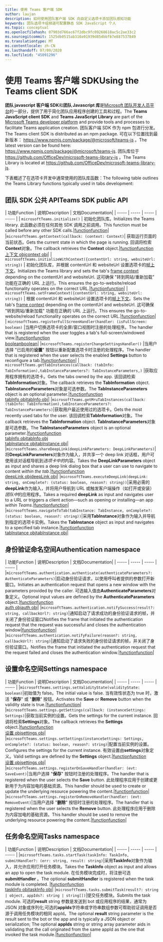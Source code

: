 ```yaml
---
title: 使用 Teams 客户端 SDK
author: laujan
description: 如何使用团队客户端 SDK 向自定义选项卡添加团队感知功能
keywords: 团队选项卡组频道可配置静态 SDK JavaScript 个人
ms.topic: conceptual
ms.openlocfilehash: 07903d766ac67f2dbc9fc09268618ac5c2ae33c2
ms.sourcegitcommit: 1525db0515ab310a91939d85dbbfb7e887537849
ms.translationtype: MT
ms.contentlocale: zh-CN
ms.lasthandoff: 07/09/2020
ms.locfileid: "45091296"
---
```

# <a name="using-the-teams-client-sdk"></a><span data-ttu-id="608bf-104">使用 Teams 客户端 SDK</span><span class="sxs-lookup"><span data-stu-id="608bf-104">Using the Teams client SDK</span></span>

<span data-ttu-id="608bf-105">**团队 javascript 客户端 SDK**和**团队 Javascript 库**是[Microsoft 团队开发人员平台](/microsoftteams/platform/)的一部分，提供了用于简化团队应用程序创建的工具和过程。</span><span class="sxs-lookup"><span data-stu-id="608bf-105">The **Teams JavaScript client SDK**  and **Teams JavaScript Library** are part of the [Microsoft Teams developer platform](/microsoftteams/platform/) and provide tools and processes to facilitate Teams application creation.</span></span> <span data-ttu-id="608bf-106">团队客户端 SDK 作为 npm 包进行分发。</span><span class="sxs-lookup"><span data-stu-id="608bf-106">The Teams client SDK is distributed as an npm package.</span></span> <span data-ttu-id="608bf-107">可在以下位置找到最新版本： <https://www.npmjs.com/package/@microsoft/teams-js> 。</span><span class="sxs-lookup"><span data-stu-id="608bf-107">The latest version can be found here: <https://www.npmjs.com/package/@microsoft/teams-js>.</span></span> <span data-ttu-id="608bf-108">团队库位于 <https://github.com/OfficeDev/microsoft-teams-library-js> 。</span><span class="sxs-lookup"><span data-stu-id="608bf-108">The Teams Library is located at <https://github.com/OfficeDev/microsoft-teams-library-js>.</span></span>

<span data-ttu-id="608bf-109">下表概述了在选项卡开发中通常使用的团队库函数：</span><span class="sxs-lookup"><span data-stu-id="608bf-109">The following table outlines the Teams Library functions typically used in tabs development:</span></span>

## <a name="teams-sdk-public-api"></a><span data-ttu-id="608bf-110">团队 SDK 公共 API</span><span class="sxs-lookup"><span data-stu-id="608bf-110">Teams SDK public API</span></span> 

| <span data-ttu-id="608bf-111">功能</span><span class="sxs-lookup"><span data-stu-id="608bf-111">Function</span></span>  | <span data-ttu-id="608bf-112">说明</span><span class="sxs-lookup"><span data-stu-id="608bf-112">Description</span></span>          | <span data-ttu-id="608bf-113">文档</span><span class="sxs-lookup"><span data-stu-id="608bf-113">Documentation</span></span>|
| -----     | -----     | -----    | -----        |
| `microsoftTeams.initialize()` | <span data-ttu-id="608bf-114">初始化团队库。</span><span class="sxs-lookup"><span data-stu-id="608bf-114">Initializes the Teams library.</span></span> <span data-ttu-id="608bf-115">此函数必须在任何其他 SDK 调用之前调用。</span><span class="sxs-lookup"><span data-stu-id="608bf-115">This function must be called before any other SDK calls.</span></span>|[<span data-ttu-id="608bf-116">function</span><span class="sxs-lookup"><span data-stu-id="608bf-116">function</span></span>](/javascript/api/@microsoft/teams-js/microsoftteams?view=msteams-client-js-latest#initialize-any-)|
|`microsoftTeams.getContext(callback: (context: Context)`| <span data-ttu-id="608bf-117">获取运行页面的当前状态。</span><span class="sxs-lookup"><span data-stu-id="608bf-117">Gets the current state in which the page is running.</span></span> <span data-ttu-id="608bf-118">回调将检索**Context**对象。</span><span class="sxs-lookup"><span data-stu-id="608bf-118">The callback retrieves the **Context** object.</span></span>|[<span data-ttu-id="608bf-119">function</span><span class="sxs-lookup"><span data-stu-id="608bf-119">function</span></span>](/javascript/api/@microsoft/teams-js/microsoftteams?view=msteams-client-js-latest#getcontext--context--context-----void-)<br/>[<span data-ttu-id="608bf-120">上下文 obj</span><span class="sxs-lookup"><span data-stu-id="608bf-120">context obj</span></span>](/javascript/api/@microsoft/teams-js/microsoftteams.context?view=msteams-client-js-latest)|
| `microsoftTeams.initializeWithContext({contentUrl: string, websiteUrl: string})` | <span data-ttu-id="608bf-121">初始化团队库，并根据 contentUrl 和 websiteUrl 设置选项卡的[帧上下文](/javascript/api/@microsoft/teams-js/microsoftteams.framecontext?view=msteams-client-js-latest)。</span><span class="sxs-lookup"><span data-stu-id="608bf-121">Initializes the Teams library and sets the tab's [frame context](/javascript/api/@microsoft/teams-js/microsoftteams.framecontext?view=msteams-client-js-latest) depending on the contentUrl and websiteUrl.</span></span> <span data-ttu-id="608bf-122">这可确保 "转到网站/重新加载" 功能在正确的 URL 上运行。</span><span class="sxs-lookup"><span data-stu-id="608bf-122">This ensures the go-to-website/reload functionality operates on the correct URL.</span></span>|[<span data-ttu-id="608bf-123">function</span><span class="sxs-lookup"><span data-stu-id="608bf-123">function</span></span>](/javascript/api/@microsoft/teams-js/microsoftteams?view=msteams-client-js-latest#initializewithframecontext-framecontext--------void--string---)|
| `microsoftTeams.setFrameContext({contentUrl: string, websiteUrl: string})` | <span data-ttu-id="608bf-124">根据 contentUrl 和 websiteUrl 设置选项卡的[帧上下文](/javascript/api/@microsoft/teams-js/microsoftteams.framecontext?view=msteams-client-js-latest)。</span><span class="sxs-lookup"><span data-stu-id="608bf-124">Sets the tab's [frame context](/javascript/api/@microsoft/teams-js/microsoftteams.framecontext?view=msteams-client-js-latest) depending on the contentUrl and websiteUrl.</span></span> <span data-ttu-id="608bf-125">这可确保 "转到网站/重新加载" 功能在正确的 URL 上运行。</span><span class="sxs-lookup"><span data-stu-id="608bf-125">This ensures the go-to-website/reload functionality operates on the correct URL.</span></span>|[<span data-ttu-id="608bf-126">function</span><span class="sxs-lookup"><span data-stu-id="608bf-126">function</span></span>](/javascript/api/@microsoft/teams-js/microsoftteams?view=msteams-client-js-latest#setframecontext-framecontext-)|
| `microsoftTeams.registerFullScreenHandler(handler: (isFullScreen: boolean)` |<span data-ttu-id="608bf-127">当用户切换选项卡的全屏/窗口视图时注册的处理程序。</span><span class="sxs-lookup"><span data-stu-id="608bf-127">The handler that is registered when the user toggles a tab's full-screen/windowed view.</span></span>|[<span data-ttu-id="608bf-128">function</span><span class="sxs-lookup"><span data-stu-id="608bf-128">function</span></span>](/javascript/api/@microsoft/teams-js/microsoftteams?view=msteams-client-js-latest#registerfullscreenhandler--isfullscreen--boolean-----void-)<br/>[<span data-ttu-id="608bf-129">boolean</span><span class="sxs-lookup"><span data-stu-id="608bf-129">boolean</span></span>](/javascript/api/@microsoft/teams-js/microsoftteams.context?view=msteams-client-js-latest#isfullscreen)|
|`microsoftTeams.registerChangeSettingsHandler()` |<span data-ttu-id="608bf-130">当用户选择 "已启用的**设置**" 按钮以重新配置选项卡时注册的处理程序。</span><span class="sxs-lookup"><span data-stu-id="608bf-130">The handler that is registered when the user selects the enabled **Settings** button to reconfigure a tab.</span></span>|[<span data-ttu-id="608bf-131">function</span><span class="sxs-lookup"><span data-stu-id="608bf-131">function</span></span>](/javascript/api/@microsoft/teams-js/microsoftteams?view=msteams-client-js-latest#registerchangesettingshandler-------void-)|
| `microsoftTeams.getTabInstances(callback: (tabInfo: TabInformation),tabInstanceParameters?: TabInstanceParameters,)` |<span data-ttu-id="608bf-132">获取应用程序拥有的选项卡。</span><span class="sxs-lookup"><span data-stu-id="608bf-132">Gets the tabs owned by the app.</span></span> <span data-ttu-id="608bf-133">该回调检索**TabInformation**对象。</span><span class="sxs-lookup"><span data-stu-id="608bf-133">The callback retrieves the **TabInformation** object.</span></span> <span data-ttu-id="608bf-134">**TabInstanceParameters**对象是可选参数。</span><span class="sxs-lookup"><span data-stu-id="608bf-134">The **TabInstanceParameters** object is an optional parameter.</span></span>|[<span data-ttu-id="608bf-135">function</span><span class="sxs-lookup"><span data-stu-id="608bf-135">function</span></span>](/javascript/api/@microsoft/teams-js/microsoftteams?view=msteams-client-js-latest#gettabinstances--tabinfo--tabinformation-----void--tabinstanceparameters-)<br/>[<span data-ttu-id="608bf-136">tabInfo obj</span><span class="sxs-lookup"><span data-stu-id="608bf-136">tabInfo obj</span></span>](/javascript/api/@microsoft/teams-js/microsoftteams.tabinformation?view=msteams-client-js-latest)|
|`microsoftTeams.getMruTabInstances(callback: (tabInfo: TabInformation),tabInstanceParameters?: TabInstanceParameters)`|<span data-ttu-id="608bf-137">获取用户最近使用过的选项卡。</span><span class="sxs-lookup"><span data-stu-id="608bf-137">Gets the most recently used tabs for the user.</span></span> <span data-ttu-id="608bf-138">该回调检索**TabInformation**对象。</span><span class="sxs-lookup"><span data-stu-id="608bf-138">The callback retrieves the **TabInformation** object.</span></span> <span data-ttu-id="608bf-139">**TabInstanceParameters**对象是可选参数。</span><span class="sxs-lookup"><span data-stu-id="608bf-139">The **TabInstanceParameters** object is an optional parameter.</span></span>|[<span data-ttu-id="608bf-140">function</span><span class="sxs-lookup"><span data-stu-id="608bf-140">function</span></span>](/javascript/api/@microsoft/teams-js/microsoftteams?view=msteams-client-js-latest#getmrutabinstances--tabinfo--tabinformation-----void--tabinstanceparameters-)<br/>[<span data-ttu-id="608bf-141">tabInfo obj</span><span class="sxs-lookup"><span data-stu-id="608bf-141">tabInfo obj</span></span>](/javascript/api/@microsoft/teams-js/microsoftteams.teaminformation?view=msteams-client-js-latest)<br/>[<span data-ttu-id="608bf-142">tabInstance obj</span><span class="sxs-lookup"><span data-stu-id="608bf-142">tabInstance obj</span></span>](/javascript/api/@microsoft/teams-js/microsoftteams.tabinstanceparameters?view=msteams-client-js-latest)|
|`microsoftTeams.shareDeepLink(deepLinkParameters: DeepLinkParameters)`|<span data-ttu-id="608bf-143">将**DeepLinkParameters**对象作为输入，并共享一个 deep link 对话框，用户可使用该对话框导航到*选项卡中的*内容。</span><span class="sxs-lookup"><span data-stu-id="608bf-143">Takes the **DeepLinkParameters** object as input and shares a deep link dialog box that a user can use to navigate to content *within the tab*.</span></span>|[<span data-ttu-id="608bf-144">function</span><span class="sxs-lookup"><span data-stu-id="608bf-144">function</span></span>](/javascript/api/@microsoft/teams-js/microsoftteams?view=msteams-client-js-latest#sharedeeplink-deeplinkparameters-)<br/>[<span data-ttu-id="608bf-145">deepLink obj</span><span class="sxs-lookup"><span data-stu-id="608bf-145">deepLink obj</span></span>](/javascript/api/@microsoft/teams-js/microsoftteams.deeplinkparameters?view=msteams-client-js-latest)|
|`microsoftTeams.executeDeepLink(deepLink: string, onComplete?: (status: boolean, reason?: string))`|<span data-ttu-id="608bf-146">采用必需的**deepLink**作为输入，并将用户导航到 URL 或触发客户端操作（如打开或安装）*团队中*的应用程序。</span><span class="sxs-lookup"><span data-stu-id="608bf-146">Takes a required **deepLink** as input and navigates user to a URL or triggers a client action—such as opening or installing—an app *within Teams*.</span></span>|[<span data-ttu-id="608bf-147">function</span><span class="sxs-lookup"><span data-stu-id="608bf-147">function</span></span>](/javascript/api/@microsoft/teams-js/microsoftteams?view=msteams-client-js-latest#executedeeplink-string---status--boolean--reason---string-----void-)|
|`microsoftTeams.navigateToTab(tabInstance: TabInstance, onComplete?: (status: boolean, reason?: string))`|<span data-ttu-id="608bf-148">采用**TabInstance**对象作为输入并导航到指定的选项卡实例。</span><span class="sxs-lookup"><span data-stu-id="608bf-148">Takes the **TabInstance** object as input and navigates to a specified tab instance.</span></span>|[<span data-ttu-id="608bf-149">function</span><span class="sxs-lookup"><span data-stu-id="608bf-149">function</span></span>](/javascript/api/@microsoft/teams-js/microsoftteams?view=msteams-client-js-latest#navigatetotab-tabinstance-)<br/>[<span data-ttu-id="608bf-150">tabInstance obj</span><span class="sxs-lookup"><span data-stu-id="608bf-150">tabInstance obj</span></span>](/javascript/api/@microsoft/teams-js/microsoftteams.tabinstance?view=msteams-client-js-latest)|

## <a name="authentication-namespace"></a><span data-ttu-id="608bf-151">身份验证命名空间</span><span class="sxs-lookup"><span data-stu-id="608bf-151">Authentication namespace</span></span>

| <span data-ttu-id="608bf-152">功能</span><span class="sxs-lookup"><span data-stu-id="608bf-152">Function</span></span>  | <span data-ttu-id="608bf-153">说明</span><span class="sxs-lookup"><span data-stu-id="608bf-153">Description</span></span>          | <span data-ttu-id="608bf-154">文档</span><span class="sxs-lookup"><span data-stu-id="608bf-154">Documentation</span></span>|
| -----     | -----     | -----    | -----        |
|`microsoftTeams.authentication.authenticate(authenticateParameters?: AuthenticateParameters)`|<span data-ttu-id="608bf-155">启动身份验证请求，以使用呼叫者提供的参数打开新窗口。</span><span class="sxs-lookup"><span data-stu-id="608bf-155">Initiates an authentication request that opens a new window with the parameters provided by the caller.</span></span> <span data-ttu-id="608bf-156">可选输入值由**AuthenticateParameters**对象定义。</span><span class="sxs-lookup"><span data-stu-id="608bf-156">Optional input values are defined by the **AuthenticateParameters** object.</span></span>|[<span data-ttu-id="608bf-157">function</span><span class="sxs-lookup"><span data-stu-id="608bf-157">function</span></span>](/javascript/api/@microsoft/teams-js/microsoftteams.authentication?view=msteams-client-js-latest#authenticate-authenticateparameters-)<br/>[<span data-ttu-id="608bf-158">auth obj</span><span class="sxs-lookup"><span data-stu-id="608bf-158">auth obj</span></span>](/javascript/api/@microsoft/teams-js/microsoftteams.authentication.authenticateparameters?view=msteams-client-js-latest)|
|`microsoftTeams.authentication.notifySuccess(result?: string, callbackUrl?: string)`|<span data-ttu-id="608bf-159">通知启动了请求成功的身份验证请求的帧，并关闭了身份验证窗口</span><span class="sxs-lookup"><span data-stu-id="608bf-159">Notifies the frame that initiated the authentication request that the request was successful and closes the authentication window</span></span>|[<span data-ttu-id="608bf-160">function</span><span class="sxs-lookup"><span data-stu-id="608bf-160">function</span></span>](/javascript/api/@microsoft/teams-js/microsoftteams.authentication?view=msteams-client-js-latest#notifysuccess-string--string-)|
|`microsoftTeams.authentication.notifyFailure(reason?: string, callbackUrl?: string)`|<span data-ttu-id="608bf-161">通知启动了请求失败的身份验证请求的帧，并关闭了身份验证窗口。</span><span class="sxs-lookup"><span data-stu-id="608bf-161">Notifies the frame that initiated the authentication request that the request failed and closes the authentication window.</span></span>|[<span data-ttu-id="608bf-162">function</span><span class="sxs-lookup"><span data-stu-id="608bf-162">function</span></span>](/javascript/api/@microsoft/teams-js/microsoftteams.authentication?view=msteams-client-js-latest#notifyfailure-string--string-)|

## <a name="settings-namespace"></a><span data-ttu-id="608bf-163">设置命名空间</span><span class="sxs-lookup"><span data-stu-id="608bf-163">Settings namespace</span></span>

| <span data-ttu-id="608bf-164">功能</span><span class="sxs-lookup"><span data-stu-id="608bf-164">Function</span></span>  | <span data-ttu-id="608bf-165">说明</span><span class="sxs-lookup"><span data-stu-id="608bf-165">Description</span></span>          | <span data-ttu-id="608bf-166">文档</span><span class="sxs-lookup"><span data-stu-id="608bf-166">Documentation</span></span>|
| -----     | -----     | -----    | -----        |
|`microsoftTeams.settings.setValidityState(validityState: boolean)`|<span data-ttu-id="608bf-167">初始值为 false。</span><span class="sxs-lookup"><span data-stu-id="608bf-167">The initial value is false.</span></span> <span data-ttu-id="608bf-168">当有效性状态为 true 时，激活 "**保存**" 或 "**删除**" 按钮。</span><span class="sxs-lookup"><span data-stu-id="608bf-168">Activates the **Save** or **Remove** button when the validity state is true.</span></span>|[<span data-ttu-id="608bf-169">function</span><span class="sxs-lookup"><span data-stu-id="608bf-169">function</span></span>](/javascript/api/@microsoft/teams-js/microsoftteams.settings?view=msteams-client-js-latest#setvaliditystate-boolean-)|
|`microsoftTeams.settings.getSettings(callback: (instanceSettings: Settings)`|<span data-ttu-id="608bf-170">获取当前实例的设置。</span><span class="sxs-lookup"><span data-stu-id="608bf-170">Gets the settings for the current instance.</span></span> <span data-ttu-id="608bf-171">回调将检索**Settings**对象。</span><span class="sxs-lookup"><span data-stu-id="608bf-171">The callback retrieves the **Settings** object.</span></span>|[<span data-ttu-id="608bf-172">function</span><span class="sxs-lookup"><span data-stu-id="608bf-172">function</span></span>](/javascript/api/@microsoft/teams-js/microsoftteams.settings?view=msteams-client-js-latest#getsettings--instancesettings--settings-----void-)<br/>[<span data-ttu-id="608bf-173">设置 obj</span><span class="sxs-lookup"><span data-stu-id="608bf-173">settings obj</span></span>](/javascript/api/@microsoft/teams-js/microsoftteams.settings.settings?view=msteams-client-js-latest)|
|`microsoftTeams.settings.setSettings(instanceSettings: Settings, onComplete?: (status: boolean, reason?: string)`|<span data-ttu-id="608bf-174">配置当前实例的设置。</span><span class="sxs-lookup"><span data-stu-id="608bf-174">Configures the settings for the current instance.</span></span> <span data-ttu-id="608bf-175">有效设置由**settings**对象定义。</span><span class="sxs-lookup"><span data-stu-id="608bf-175">Valid settings are defined by the **Settings** object.</span></span>|[<span data-ttu-id="608bf-176">function</span><span class="sxs-lookup"><span data-stu-id="608bf-176">function</span></span>](/javascript/api/@microsoft/teams-js/microsoftteams.settings?view=msteams-client-js-latest#setsettings-settings-)<br/>[<span data-ttu-id="608bf-177">设置 obj</span><span class="sxs-lookup"><span data-stu-id="608bf-177">settings obj</span></span>](/javascript/api/@microsoft/teams-js/microsoftteams.settings.settings?view=msteams-client-js-latest)|
|`microsoftTeams.settings.registerOnSaveHandler(handler: (evt: SaveEvent)`|<span data-ttu-id="608bf-178">当用户选择 "**保存**" 按钮时注册的处理程序。</span><span class="sxs-lookup"><span data-stu-id="608bf-178">The handler that is registered when the user selects the **Save** button.</span></span> <span data-ttu-id="608bf-179">此处理程序应用于创建或更新用于为内容加电的基础资源。</span><span class="sxs-lookup"><span data-stu-id="608bf-179">This handler should be used to create or update the underlying resource powering the content.</span></span>|[<span data-ttu-id="608bf-180">function</span><span class="sxs-lookup"><span data-stu-id="608bf-180">function</span></span>](/javascript/api/@microsoft/teams-js/microsoftteams.settings?view=msteams-client-js-latest#registeronsavehandler--evt--saveevent-----void-)|
|`microsoftTeams.settings.registerOnRemoveHandler(handler: (evt: RemoveEvent)`|<span data-ttu-id="608bf-181">当用户选择 "**删除**" 按钮时注册的处理程序。</span><span class="sxs-lookup"><span data-stu-id="608bf-181">The handler that is registered when the user selects the **Remove** button.</span></span> <span data-ttu-id="608bf-182">此处理程序应用于删除为内容加电的基础资源。</span><span class="sxs-lookup"><span data-stu-id="608bf-182">This handler should be used to remove the underlying resource powering the content.</span></span>|[<span data-ttu-id="608bf-183">function</span><span class="sxs-lookup"><span data-stu-id="608bf-183">function</span></span>](/javascript/api/@microsoft/teams-js/microsoftteams.settings?view=msteams-client-js-latest#registeronremovehandler--evt--removeevent-----void-)|

## <a name="tasks-namespace"></a><span data-ttu-id="608bf-184">任务命名空间</span><span class="sxs-lookup"><span data-stu-id="608bf-184">Tasks namespace</span></span>

| <span data-ttu-id="608bf-185">功能</span><span class="sxs-lookup"><span data-stu-id="608bf-185">Function</span></span>  | <span data-ttu-id="608bf-186">说明</span><span class="sxs-lookup"><span data-stu-id="608bf-186">Description</span></span>          | <span data-ttu-id="608bf-187">文档</span><span class="sxs-lookup"><span data-stu-id="608bf-187">Documentation</span></span>|
| -----     | -----     | -----    | -----        |
|`microsoftTeams.tasks.startTask(taskInfo: TaskInfo, submitHandler?: (err: string, result: string)`|<span data-ttu-id="608bf-188">采用**TaskInfo**对象作为输入，并允许应用打开任务模块。</span><span class="sxs-lookup"><span data-stu-id="608bf-188">Takes the **TaskInfo** object as input and allows an app to open the task module.</span></span> <span data-ttu-id="608bf-189">在任务模块完成时，将注册可选**submitHandler** 。</span><span class="sxs-lookup"><span data-stu-id="608bf-189">The optional **submitHandler** is registered when the task module is completed.</span></span> |[<span data-ttu-id="608bf-190">function</span><span class="sxs-lookup"><span data-stu-id="608bf-190">function</span></span>](/javascript/api/@microsoft/teams-js/microsoftteams.tasks?view=msteams-client-js-latest#starttask-taskinfo---err--string--result--string-----void-)<br/>[<span data-ttu-id="608bf-191">taskInfo obj</span><span class="sxs-lookup"><span data-stu-id="608bf-191">taskInfo obj</span></span>](/javascript/api/@microsoft/teams-js/microsoftteams.taskinfo?view=msteams-client-js-latest)|
|`microsoftTeams.tasks.submitTask(result?: string | object, appIds?: string | string[])`|<span data-ttu-id="608bf-192">提交任务模块。</span><span class="sxs-lookup"><span data-stu-id="608bf-192">Submits the task module.</span></span> <span data-ttu-id="608bf-193">可选的**result** string 参数是发送到 bot 或应用程序的结果，通常为 JSON 对象或序列化;可选的**appIds**字符串或字符串数组参数可帮助验证调用是否源于调用任务模块的相同 appId。</span><span class="sxs-lookup"><span data-stu-id="608bf-193">The optional **result** string parameter is the result sent to the bot or the app and is typically a JSON object or serialization; The optional **appIds** string or string array parameter aids in validating that the call originated from the same appId as the one that invoked the task module.</span></span>|[<span data-ttu-id="608bf-194">function</span><span class="sxs-lookup"><span data-stu-id="608bf-194">function</span></span>](/javascript/api/@microsoft/teams-js/microsoftteams.tasks?view=msteams-client-js-latest#submittask-string---object--string---string---)|
